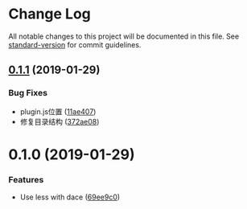 # Change Log

All notable changes to this project will be documented in this file. See [standard-version](https://github.com/conventional-changelog/standard-version) for commit guidelines.

<a name="0.1.1"></a>
## [0.1.1](https://github.com/dacejs/dace-plugin-less/compare/v0.1.0...v0.1.1) (2019-01-29)


### Bug Fixes

* plugin.js位置 ([11ae407](https://github.com/dacejs/dace-plugin-less/commit/11ae407))
* 修复目录结构 ([372ae08](https://github.com/dacejs/dace-plugin-less/commit/372ae08))



<a name="0.1.0"></a>
# 0.1.0 (2019-01-29)


### Features

* Use less with dace ([69ee9c0](https://github.com/dacejs/dace-plugin-less/commit/69ee9c0))
